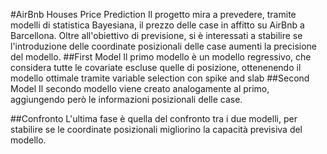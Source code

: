 #AirBnb Houses Price Prediction 
Il progetto mira a prevedere, tramite modelli di statistica Bayesiana, il prezzo delle case in affitto su AirBnb a Barcellona. Oltre all'obiettivo di previsione, si è interessati a stabilire se l'introduzione delle coordinate posizionali delle case aumenti la precisione del modello. 
##First Model 
Il primo modello è un modello regressivo, che considera tutte le covariate escluse quelle di posizione, ottenenendo il modello ottimale tramite variable selection con spike and slab
##Second Model 
Il secondo modello viene creato analogamente al primo, aggiungendo però le informazioni posizionali delle case.

##Confronto
L'ultima fase è quella del confronto tra i due modelli, per stabilire se le coordinate posizionali migliorino la capacità previsiva del modello. 